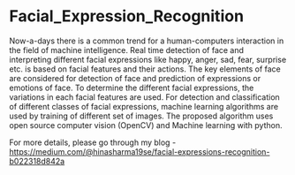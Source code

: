 # Facial_Expression_Recognition

Now-a-days there is a common trend for a human-computers interaction in the field of machine intelligence. Real time detection of face and interpreting different facial expressions like happy, anger, sad, fear, surprise etc. is based on facial features and their actions. The key elements of face are considered for detection of face and prediction of expressions or emotions of face. To determine the different facial expressions, the variations in each facial features are used. For detection and classification of different classes of facial expressions, machine learning algorithms are used by training of different set of images. The proposed algorithm uses open source computer vision (OpenCV) and Machine learning with python.

For more details, please go through my blog - https://medium.com/@hinasharma19se/facial-expressions-recognition-b022318d842a
